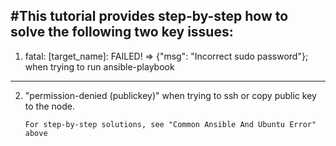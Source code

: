 #This tutorial provides step-by-step how to solve the following two key issues:
---
1) fatal: [target_name]: FAILED! => {"msg": "Incorrect sudo password"}; when trying to run ansible-playbook
---
2) "permission-denied (publickey)" when trying to ssh or copy public key to the node.
       

       For step-by-step solutions, see "Common Ansible And Ubuntu Error" above